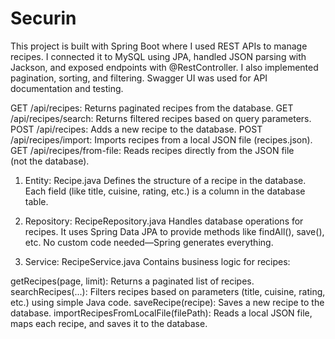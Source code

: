# Securin

This project is built with Spring Boot where I used REST APIs to manage recipes. I connected it to MySQL using JPA, handled JSON parsing with Jackson, and exposed endpoints with @RestController. I also implemented pagination, sorting, and filtering. Swagger UI was used for API documentation and testing.

GET /api/recipes: Returns paginated recipes from the database.
GET /api/recipes/search: Returns filtered recipes based on query parameters.
POST /api/recipes: Adds a new recipe to the database.
POST /api/recipes/import: Imports recipes from a local JSON file (recipes.json).
GET /api/recipes/from-file: Reads recipes directly from the JSON file (not the database).




1. Entity: Recipe.java
Defines the structure of a recipe in the database. Each field (like title, cuisine, rating, etc.) is a column in the database table.

2. Repository: RecipeRepository.java
Handles database operations for recipes. It uses Spring Data JPA to provide methods like findAll(), save(), etc. No custom code needed—Spring generates everything.

3. Service: RecipeService.java
Contains business logic for recipes:

getRecipes(page, limit): Returns a paginated list of recipes.
searchRecipes(...): Filters recipes based on parameters (title, cuisine, rating, etc.) using simple Java code.
saveRecipe(recipe): Saves a new recipe to the database.
importRecipesFromLocalFile(filePath): Reads a local JSON file, maps each recipe, and saves it to the database.
